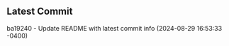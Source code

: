 
## Latest Commit
ba19240 - Update README with latest commit info (2024-08-29 16:53:33 -0400) <Yunxi-Zhou>
